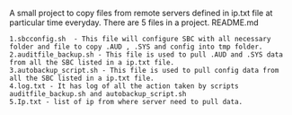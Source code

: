 A small project to copy files from remote servers defined in ip.txt file at particular time everyday. There are 5 files in a project.
README.md

	1.sbcconfig.sh  - This file will configure SBC with all necessary folder and file to copy .AUD , .SYS and config into tmp folder.
	2.auditfile_backup.sh - This file is used to pull .AUD and .SYS data from all the SBC listed in a ip.txt file.  
	3.autobackup_script.sh - This file is used to pull config data from all the SBC listed in a ip.txt file.
	4.log.txt - It has log of all the action taken by scripts auditfile_backup.sh and autobackup_script.sh
	5.Ip.txt - list of ip from where server need to pull data.
	
